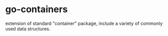 # go-containers
extension of standard "container" package, include a variety of commonly used data structures.
